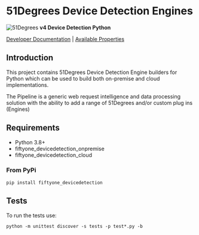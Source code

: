 # 51Degrees Device Detection Engines

![51Degrees](https://51degrees.com/DesktopModules/FiftyOne/Distributor/Logo.ashx?utm_source=github&utm_medium=repository&utm_content=readme_main&utm_campaign=python-open-source "THE Fastest and Most Accurate Device Detection") **v4 Device Detection Python**

[Developer Documentation](https://51degrees.com/device-detection-python/index.html?utm_source=github&utm_medium=repository&utm_content=property_dictionary&utm_campaign=python-open-source "Developer Documentation") | [Available Properties](https://51degrees.com/resources/property-dictionary?utm_source=github&utm_medium=repository&utm_content=property_dictionary&utm_campaign=python-open-source "View all available properties and values")

## Introduction

This project contains 51Degrees Device Detection Engine builders for Python which can be used to build both on-premise and cloud implementations.

The Pipeline is a generic web request intelligence and data processing solution with the ability to add a range of 51Degrees and/or custom plug ins (Engines) 

## Requirements

* Python 3.8+
* fiftyone_devicedetection_onpremise
* fiftyone_devicedetection_cloud

### From PyPi

`pip install fiftyone_devicedetection`

## Tests

To run the tests use:

`python -m unittest discover -s tests -p test*.py -b`
